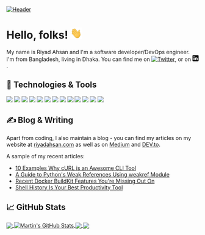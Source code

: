 <!-- More info, tips and tricks for making GitHub Profile README can be found in my article at https://towardsdatascience.com/build-a-stunning-readme-for-your-github-profile-9b80434fe5d7 -->

[![Header](https://raw.githubusercontent.com/AhsanRiyad/AhsanRiyad/master/readme_header.png "Header")](https://AhsanRiyad.dev/)

# Hello, folks! <img src="https://raw.githubusercontent.com/AhsanRiyad/AhsanRiyad/master/wave.gif" width="30px" height="30px" />

My name is Riyad Ahsan and I'm a software developer/DevOps engineer. I'm from Bangladesh, living in Dhaka. You can find me on [![Twitter][1.2]][1], or on [![LinkedIn][3.2]][3].

## 🔧 Technologies & Tools
![](https://img.shields.io/badge/OS-Linux-informational?style=flat&logo=linux&logoColor=white&color=2bbc8a)
![](https://img.shields.io/badge/Editor-IntelliJ_IDEA-informational?style=flat&logo=intellij-idea&logoColor=white&color=2bbc8a)
![](https://img.shields.io/badge/Code-Python-informational?style=flat&logo=python&logoColor=white&color=2bbc8a)
![](https://img.shields.io/badge/Code-JavaScript-informational?style=flat&logo=javascript&logoColor=white&color=2bbc8a)
![](https://img.shields.io/badge/Code-Golang-informational?style=flat&logo=go&logoColor=white&color=2bbc8a)
![](https://img.shields.io/badge/Code-Make-informational?style=flat&logo=cmake&logoColor=white&color=2bbc8a)
![](https://img.shields.io/badge/Code-Vue-informational?style=flat&logo=vue.js&logoColor=white&color=2bbc8a)
![](https://img.shields.io/badge/Shell-Bash-informational?style=flat&logo=gnu-bash&logoColor=white&color=2bbc8a)
![](https://img.shields.io/badge/Tools-PostgreSQL-informational?style=flat&logo=postgresql&logoColor=white&color=2bbc8a)
![](https://img.shields.io/badge/Tools-Docker-informational?style=flat&logo=docker&logoColor=white&color=2bbc8a)
![](https://img.shields.io/badge/Tools-Kubernetes-informational?style=flat&logo=kubernetes&logoColor=white&color=2bbc8a)
![](https://img.shields.io/badge/Tools-Red_Hat_OpenShift-informational?style=flat&logo=red-hat-open-shift&logoColor=white&color=2bbc8a)
![](https://img.shields.io/badge/Cloud-Digital_Ocean-informational?style=flat&logo=digitalocean&logoColor=white&color=2bbc8a)

## &#x270d; Blog & Writing

Apart from coding, I also maintain a blog - you can find my articles on my website at [riyadahsan.com](https://blog.riyadahsan.com/) as well as on [Medium](https://medium.com/@af.riyad) and [DEV.to](https://dev.to/AhsanRiyad).

A sample of my recent articles:

<!-- BLOG-POST-LIST:START -->
- [10 Examples Why cURL is an Awesome CLI Tool](https://AhsanRiyad.dev/blog/113)
- [A Guide to Python&#39;s Weak References Using weakref Module](https://AhsanRiyad.dev/blog/112)
- [Recent Docker BuildKit Features You&#39;re Missing Out On](https://AhsanRiyad.dev/blog/111)
- [Shell History Is Your Best Productivity Tool](https://AhsanRiyad.dev/blog/110)
<!-- BLOG-POST-LIST:END -->

## &#x1f4c8; GitHub Stats

<a href="https://github.com/AhsanRiyad/AhsanRiyad">
  <img align="center" src="https://github-readme-stats.vercel.app/api/top-langs/?username=AhsanRiyad&hide=java,html,tex&title_color=ffffff&text_color=c9cacc&icon_color=2bbc8a&bg_color=1d1f21&langs_count=3" />
</a>
<a href="https://github.com/AhsanRiyad/AhsanRiyad">
  <img align="center" src="https://github-readme-stats.vercel.app/api?username=AhsanRiyad&show_icons=true&line_height=27&count_private=true&title_color=ffffff&text_color=c9cacc&icon_color=2bbc8a&bg_color=1d1f21" alt="Martin's GitHub Stats" />
</a>

<a href="https://github.com/AhsanRiyad/python-project-blueprint">
  <img align="center" src="https://github-readme-stats.vercel.app/api/pin/?username=AhsanRiyad&repo=python-project-blueprint&title_color=ffffff&text_color=c9cacc&icon_color=2bbc8a&bg_color=1d1f21" />
</a>


<a href="https://github.com/AhsanRiyad/go-project-blueprint">
  <img align="center" src="https://github-readme-stats.vercel.app/api/pin/?username=AhsanRiyad&repo=go-project-blueprint&title_color=ffffff&text_color=c9cacc&icon_color=2bbc8a&bg_color=1d1f21" />
</a>    

<!-- links to social media icons -->

<!-- icons with padding -->

[1.1]: http://i.imgur.com/tXSoThF.png (twitter icon with padding)
[2.1]: http://i.imgur.com/0o48UoR.png (github icon with padding)

<!-- icons without padding -->

[1.2]: http://i.imgur.com/wWzX9uB.png (twitter icon without padding)
[2.2]: http://i.imgur.com/9I6NRUm.png (github icon without padding)
[3.2]: https://raw.githubusercontent.com/AhsanRiyad/AhsanRiyad/master/linkedin-3-16.png (LinkedIn icon without padding)


<!-- links to your social media accounts -->

[1]: https://facebook.com/riyadahsan6
[2]: https://github.com/AhsanRiyad
[3]: https://www.linkedin.com/in/riyadahsan/


<!-- Resources -->
<!-- Icons: https://simpleicons.org/ -->
<!-- GitHub Stats: https://github.com/anuraghazra/github-readme-stats -->
<!-- Emojis: https://emojipedia.org/emoji/ -->
<!-- HTML Emojis: https://www.fileformat.info/index.htm -->
<!-- Shields: https://shields.io/ -->
<!-- Awesome GitHub Profile README: https://github.com/abhisheknaiidu/awesome-github-profile-readme -->
